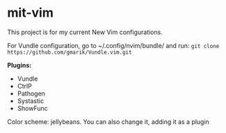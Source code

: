 mit-vim
=======

This project is for my current New Vim configurations.

For Vundle configuration, go to ~/.config/nvim/bundle/ and run:
`git clone https://github.com/gmarik/Vundle.vim.git`

**Plugins:**
- Vundle
- CtrlP
- Pathogen
- Systastic
- ShowFunc

Color scheme: jellybeans. You can also change it, adding it as a plugin
